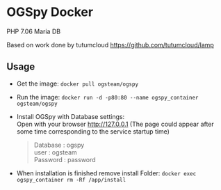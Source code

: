 # OGSpy Docker

PHP 7.06 Maria DB

Based on work done by tutumcloud
https://github.com/tutumcloud/lamp

## Usage

-   Get the image: `docker pull ogsteam/ogspy`

-   Run the image: `docker run -d -p80:80 --name ogspy_container ogsteam/ogspy`

-   Install OGSpy with Database settings:  
  Open with your browser http://127.0.0.1 (The page could appear after some time corresponding to the service startup time)

    >   Database : ogspy  
    > user : ogsteam  
    > Password : password

-   When installation is finished remove install Folder:
  `docker exec ogspy_container rm -Rf /app/install`

